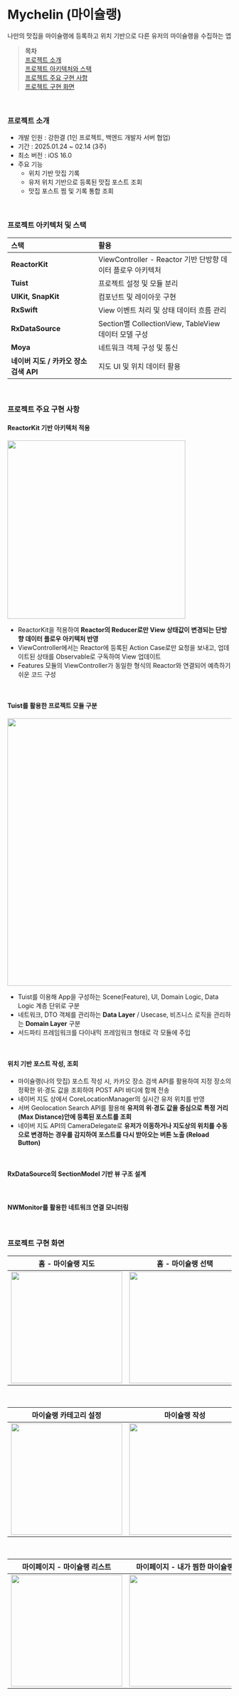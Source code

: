 # Mychelin (마이슐랭)

나만의 맛집을 마이슐랭에 등록하고 위치 기반으로 다른 유저의 마이슐랭을 수집하는 앱

> **목차** <br />
> [프로젝트 소개](#프로젝트-소개) <br />
> [프로젝트 아키텍처와 스택](#프로젝트-아키텍처-및-스택) <br />
> [프로젝트 주요 구현 사항](#프로젝트-주요-구현-사항) <br />
> [프로젝트 구현 화면](#프로젝트-구현-화면)

<br />

### 프로젝트 소개

- 개발 인원 : 강한결 (1인 프로젝트, 백엔드 개발자 서버 협업)
- 기간 : 2025.01.24 ~ 02.14 (3주)
- 최소 버전 : iOS 16.0
- 주요 기능
  - 위치 기반 맛집 기록
  - 유저 위치 기반으로 등록된 맛집 포스트 조회
  - 맛집 포스트 찜 및 기록 통합 조회

<br />

### 프로젝트 아키텍처 및 스택

| 스택 | 활용 |
|:-|:-|
| **ReactorKit** | ViewController - Reactor 기반 단방향 데이터 플로우 아키텍처 |
| **Tuist** | 프로젝트 설정 및 모듈 분리 |
| **UIKit, SnapKit** | 컴포넌트 및 레이아웃 구현 |
| **RxSwift** | View 이벤트 처리 및 상태 데이터 흐름 관리 |
| **RxDataSource** | Section별 CollectionView, TableView 데이터 모델 구성 |
| **Moya** | 네트워크 객체 구성 및 통신 |
| **네이버 지도 / 카카오 장소 검색 API** | 지도 UI 및 위치 데이터 활용 |

<br />

### 프로젝트 주요 구현 사항

#### ReactorKit 기반 아키텍처 적용
<img src="https://github.com/user-attachments/assets/b26b0dff-aa4f-4d99-9377-ab855b3fce2e" width="400" />

- ReactorKit을 적용하여 **Reactor의 Reducer로만 View 상태값이 변경되는 단방향 데이터 플로우 아키텍처 반영**
- ViewController에서는 Reactor에 등록된 Action Case로만 요청을 보내고, 업데이트된 상태를 Observable로 구독하여 View 업데이트
- Features 모듈의 ViewController가 동일한 형식의 Reactor와 연결되어 예측하기 쉬운 코드 구성
<br />

#### Tuist를 활용한 프로젝트 모듈 구분

<img src="https://github.com/user-attachments/assets/992b9a2e-c3bf-494d-aa0c-3174ef978293" width="600" />

- Tuist를 이용해 App을 구성하는 Scene(Feature), UI, Domain Logic, Data Logic 계층 단위로 구분
- 네트워크, DTO 객체를 관리하는 **Data Layer** / Usecase, 비즈니스 로직을 관리하는 **Domain Layer** 구분
- 서드파티 프레임워크를 다이내믹 프레임워크 형태로 각 모듈에 주입
<br />

#### 위치 기반 포스트 작성, 조회

- 마이슐랭(나의 맛집) 포스트 작성 시, 카카오 장소 검색 API를 활용하여 지정 장소의 정확한 위·경도 값을 조회하여 POST API 바디에 함께 전송
- 네이버 지도 상에서 CoreLocationManager의 실시간 유저 위치를 반영
- 서버 Geolocation Search API를 활용해 **유저의 위·경도 값을 중심으로 특정 거리(Max Distance)안에 등록된 포스트를 조회**
- 네이버 지도 API의 CameraDelegate로 **유저가 이동하거나 지도상의 위치를 수동으로 변경하는 경우를 감지하여 포스트를 다시 받아오는 버튼 노출 (Reload Button)**
<br />

#### RxDataSource의 SectionModel 기반 뷰 구조 설계

<br />

#### NWMonitor를 활용한 네트워크 연결 모니터링


<br />

### 프로젝트 구현 화면

| 홈 - 마이슐랭 지도 | 홈 - 마이슐랭 선택 | 마이슐랭 디테일 |
|:--:|:--:|:--:|
|<img src="https://github.com/user-attachments/assets/389d3492-0808-4e87-ac5d-d151e92840c3" width="250" />|<img src="https://github.com/user-attachments/assets/0330bf4a-865f-4f5f-9824-6618614c1783" width="250" />|<img src="https://github.com/user-attachments/assets/7b865651-98fd-4f12-a425-b8518eca19a0" width="250" />

<br />

|마이슐랭 카테고리 설정| 마이슐랭 작성 | 마이슐랭 작성 |
|:--:|:--:|:--:|
|<img src="https://github.com/user-attachments/assets/7ea60c59-f1e2-426c-8c70-1398fd54716e" width="250" />|<img src="https://github.com/user-attachments/assets/180a52be-777c-4ed1-95f0-ffc97769287b" width="250" />|<img src="https://github.com/user-attachments/assets/33dcc02d-587a-471e-8af9-54ae14b490fa" width="250" />|

<br />

|마이페이지 - 마이슐랭 리스트 | 마이페이지 - 내가 찜한 마이슐랭|
|:--:|:--:|
|<img src="https://github.com/user-attachments/assets/1ff07ad4-4819-4d49-bddc-2e258eec9b1b" width="250" />|<img src="https://github.com/user-attachments/assets/5acd567a-5e5f-40a1-a845-edc6803e8bfd" width="250" />|
